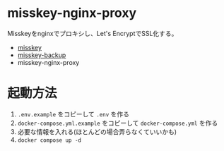 # misskey-nginx-proxy

Misskeyをnginxでプロキシし、Let's EncryptでSSL化する。

- [misskey](https://github.com/MT224244/misskey)
- [misskey-backup](https://github.com/MT224244/misskey-backup)
- misskey-nginx-proxy

# 起動方法

1. `.env.example` をコピーして `.env` を作る
1. `docker-compose.yml.example` をコピーして `docker-compose.yml` を作る
1. 必要な情報を入れる(ほとんどの場合弄らなくていいかも)
1. `docker compose up -d`

